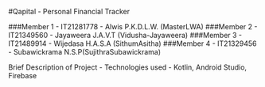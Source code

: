 #Qapital - Personal Financial Tracker

###Member 1 - IT21281778 - Alwis P.K.D.L.W. (MasterLWA)
###Member 2 - IT21349560 - Jayaweera J.A.V.T (Vidusha-Jayaweera)
###Member 3 - IT21489914 - Wijedasa H.A.S.A (SithumAsitha)
###Member 4 - IT21329456 - Subawickrama N.S.P(SujithraSubawickrama)

Brief Description of Project -
Technologies used - Kotlin, Android Studio, Firebase
